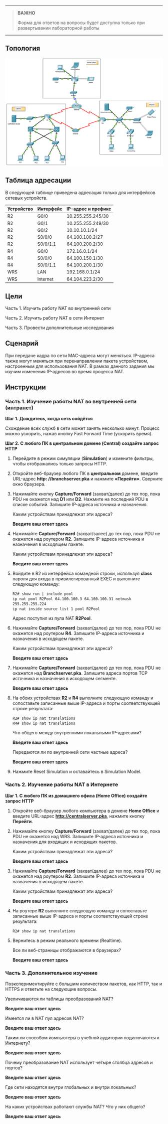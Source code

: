 
---

> **ВАЖНО**
> 
> Форма для ответов на вопросы будет доступна только при развертывании лабораторной работы 

---

## Топология

![](./assets/topology.png)

## Таблица адресации

В следующей таблице приведена адресация только для интерфейсов сетевых устройств.

| Устройство | Интерфейс | IP-адрес и префикс |
|------------|-----------|--------------------|
| R2         | G0/0      | 10.255.255.245/30  |
| R2         | G0/1      | 10.255.255.249/30  |
| R2         | G0/2      | 10.10.10.1/24      |
| R2         | S0/0/0    | 64.100.100.2/27    |
| R2         | S0/0/1.1  | 64.100.200.2/30    |
| R4         | G0/0      | 172.16.0.1/24      |
| R4         | S0/0/0    | 64.100.150.1/30    |
| R4         | S0/0/1.1  | 64.100.200.1/30    |
| WRS        | LAN       | 192.168.0.1/24     |
| WRS        | Internet  | 64.104.223.2/30    |

## Цели

Часть 1. Изучить работу NAT во внутренней сети

Часть 2. Изучить работу NAT в сети Интернет

Часть 3. Провести дополнительные исследования

## Сценарий

При передаче кадра по сети MAC-адреса могут меняться. IP-адреса также могут меняться при перенаправлении пакета устройством, настроенным для использования NAT. В рамках данного задания мы изучим изменения IP-адресов во время процесса NAT.

## Инструкции

### Часть 1. Изучение работы NAT во внутренней сети (интранет)

**Шаг 1. Дождитесь, когда сеть сойдётся**

Схождение всех служб в сети может занять несколько минут. Процесс можно ускорить, нажав кнопку Fast Forward Time (ускорить время).

**Шаг 2. С любого ПК в центральном домене (Central) создайте запрос HTTP**

1.  Перейдите в режим симуляции (**Simulation**) и измените фильтры, чтобы отображались только запросы HTTP.

2.  Откройте веб-браузер любого ПК в **центральном** домене, введите URL-адрес **http: //branchserver.pka** и нажмите **«Перейти»**. Сверните окно браузера.

3.  Нажимайте кнопку **Capture/Forward** (захват/далее) до тех пор, пока PDU не окажется над **D1** или **D2**. Нажмите на последний PDU в списке событий. Запишите IP-адреса источника и назначения.

    Каким устройствам принадлежат эти адреса?

    **Введите ваш ответ здесь**

4.  Нажимайте **Capture/Forward** (захват/залее) до тех пор, пока PDU не окажется над роутером **R2**. Запишите IP-адреса источника и назначения в исходящем пакете.

    Каким устройствам принадлежат эти адреса?

    **Введите ваш ответ здесь**

5.  Войдите в R2 из интерфейса командной строки, используя **class** пароля для входа в привилегированный EXEC и выполните следующую команду:

    ```
    R2# show run | include pool
    ip nat pool R2Pool 64.100.100.3 64.100.100.31 netmask 255.255.255.224
    ip nat inside source list 1 pool R2Pool
    ```

    Адрес поступил из пула NAT **R2Pool**.

6.  Нажимайте **Capture/Forward** (захват/далее) до тех пор, пока PDU не окажется над роутером **R4**. Запишите IP-адреса источника и назначения в исходящем пакете.

    Каким устройствам принадлежат эти адреса?

    **Введите ваш ответ здесь**

7.  Нажимайте **Capture/Forward** (захват/далее) до тех пор, пока PDU не окажется над **Branchserver.pka**. Запишите адреса портов TCP источника и назначения в исходящем сегменте.

    **Введите ваш ответ здесь**

8.  На обоих устройствах **R2** и **R4** выполните следующую команду и сопоставьте записанные выше IP-адреса и порты соответствующей строке результата:

    ```
    R2# show ip nat translations
    R4# show ip nat translations
    ```

    Что общего между внутренними локальными IP-адресами?

    **Введите ваш ответ здесь**

    Передаются ли по внутренней сети частные адреса?

    **Введите ваш ответ здесь**

9.  Нажмите Reset Simulation и оставайтесь в Simulation Model.

### Часть 2. Изучение работы NAT в Интернете

**Шаг 1. С любого ПК из домашнего офиса (Home Office) создайте запрос HTTP**

1.  Откройте веб-браузер любого компьютера в домене **Home Office** и введите URL-адрес **http://centralserver.pka**, нажмите кнопку **Перейти**.

2.  Нажимайте кнопку **Capture/Forward** (захват/далее) до тех пор, пока PDU не окажется над WRS. Запишите IP-адреса источника и назначения для входящих и исходящих пакетов.

    Каким устройствам принадлежат эти адреса?

    **Введите ваш ответ здесь**

3.  Нажимайте **Capture/Forward** (захват/далее) до тех пор, пока PDU не окажется над роутером **R2**. Запишите IP-адреса источника и назначения в исходящем пакете.

    Каким устройствам принадлежат эти адреса?

    **Введите ваш ответ здесь**

4.  На роутере **R2** выполните следующую команду и сопоставьте записанные выше IP-адреса и порты соответствующей строке результата:

    ```
    R2# show ip nat translations
    ```

5.  Вернитесь в режим реального времени (Realtime).

    Все ли веб-страницы отображаются в браузерах?

    **Введите ваш ответ здесь**

### Часть 3. Дополнительное изучение

Поэкспериментируйте с большим количеством пакетов, как HTTP, так и HTTPS и ответьте на следующие вопросы.

Увеличиваются ли таблицы преобразований NAT?

**Введите ваш ответ здесь**

Имеется ли в NAT пул адресов NAT?

**Введите ваш ответ здесь**

Таким ли способом компьютеры в учебной аудитории подключаются к Интернету?

**Введите ваш ответ здесь**

Почему преобразование NAT использует четыре столбца адресов и портов?

**Введите ваш ответ здесь**

Где сети находятся внутри глобальных и внутри локальных?

**Введите ваш ответ здесь**

На каких устройствах работают службы NAT? Что у них общего?

**Введите ваш ответ здесь**

<!-- [Скачать файл Packet Tracer для локального запуска](./assets/6.2.7-lab.pka) -->

